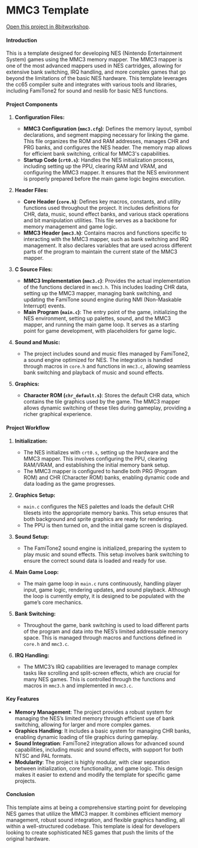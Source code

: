 MMC3 Template
=====

[Open this project in 8bitworkshop](http://8bitworkshop.com/redir.html?platform=nes&githubURL=https%3A%2F%2Fgithub.com%2Fninjadynamics%2FMMC3Template&file=main.c).

#### Introduction

This is a template designed for developing NES (Nintendo Entertainment System) games using the MMC3 memory mapper. The MMC3 mapper is one of the most advanced mappers used in NES cartridges, allowing for extensive bank switching, IRQ handling, and more complex games that go beyond the limitations of the basic NES hardware. This template leverages the cc65 compiler suite and integrates with various tools and libraries, including FamiTone2 for sound and neslib for basic NES functions.

#### Project Components

1. **Configuration Files:**
   - **MMC3 Configuration (`mmc3.cfg`)**: Defines the memory layout, symbol declarations, and segment mapping necessary for linking the game. This file organizes the ROM and RAM addresses, manages CHR and PRG banks, and configures the NES header. The memory map allows for efficient bank switching, critical for MMC3's capabilities.
   - **Startup Code (`crt0.s`)**: Handles the NES initialization process, including setting up the PPU, clearing RAM and VRAM, and configuring the MMC3 mapper. It ensures that the NES environment is properly prepared before the main game logic begins execution.

2. **Header Files:**
   - **Core Header (`core.h`)**: Defines key macros, constants, and utility functions used throughout the project. It includes definitions for CHR, data, music, sound effect banks, and various stack operations and bit manipulation utilities. This file serves as a backbone for memory management and game logic.
   - **MMC3 Header (`mmc3.h`)**: Contains macros and functions specific to interacting with the MMC3 mapper, such as bank switching and IRQ management. It also declares variables that are used across different parts of the program to maintain the current state of the MMC3 mapper.

3. **C Source Files:**
   - **MMC3 Implementation (`mmc3.c`)**: Provides the actual implementation of the functions declared in `mmc3.h`. This includes loading CHR data, setting up the MMC3 mapper, managing bank switching, and updating the FamiTone sound engine during NMI (Non-Maskable Interrupt) events.
   - **Main Program (`main.c`)**: The entry point of the game, initializing the NES environment, setting up palettes, sound, and the MMC3 mapper, and running the main game loop. It serves as a starting point for game development, with placeholders for game logic.

4. **Sound and Music:**
   - The project includes sound and music files managed by FamiTone2, a sound engine optimized for NES. The integration is handled through macros in `core.h` and functions in `mmc3.c`, allowing seamless bank switching and playback of music and sound effects.

5. **Graphics:**
   - **Character ROM (`chr_default.s`)**: Stores the default CHR data, which contains the tile graphics used by the game. The MMC3 mapper allows dynamic switching of these tiles during gameplay, providing a richer graphical experience.

#### Project Workflow

1. **Initialization:**
   - The NES initializes with `crt0.s`, setting up the hardware and the MMC3 mapper. This involves configuring the PPU, clearing RAM/VRAM, and establishing the initial memory bank setup.
   - The MMC3 mapper is configured to handle both PRG (Program ROM) and CHR (Character ROM) banks, enabling dynamic code and data loading as the game progresses.

2. **Graphics Setup:**
   - `main.c` configures the NES palettes and loads the default CHR tilesets into the appropriate memory banks. This setup ensures that both background and sprite graphics are ready for rendering.
   - The PPU is then turned on, and the initial game screen is displayed.

3. **Sound Setup:**
   - The FamiTone2 sound engine is initialized, preparing the system to play music and sound effects. This setup involves bank switching to ensure the correct sound data is loaded and ready for use.

4. **Main Game Loop:**
   - The main game loop in `main.c` runs continuously, handling player input, game logic, rendering updates, and sound playback. Although the loop is currently empty, it is designed to be populated with the game’s core mechanics.

5. **Bank Switching:**
   - Throughout the game, bank switching is used to load different parts of the program and data into the NES’s limited addressable memory space. This is managed through macros and functions defined in `core.h` and `mmc3.c`.

6. **IRQ Handling:**
   - The MMC3’s IRQ capabilities are leveraged to manage complex tasks like scrolling and split-screen effects, which are crucial for many NES games. This is controlled through the functions and macros in `mmc3.h` and implemented in `mmc3.c`.

#### Key Features

- **Memory Management**: The project provides a robust system for managing the NES’s limited memory through efficient use of bank switching, allowing for larger and more complex games.
- **Graphics Handling**: It includes a basic system for managing CHR banks, enabling dynamic loading of tile graphics during gameplay.
- **Sound Integration**: FamiTone2 integration allows for advanced sound capabilities, including music and sound effects, with support for both NTSC and PAL formats.
- **Modularity**: The project is highly modular, with clear separation between initialization, core functionality, and game logic. This design makes it easier to extend and modify the template for specific game projects.

#### Conclusion

This template aims at being a comprehensive starting point for developing NES games that utilize the MMC3 mapper. It combines efficient memory management, robust sound integration, and flexible graphics handling, all within a well-structured codebase. This template is ideal for developers looking to create sophisticated NES games that push the limits of the original hardware.